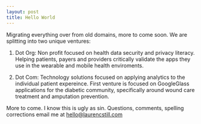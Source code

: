 ```yaml
---
layout: post
title: Hello World
---
```

Migrating everything over from old domains, more to come soon.  We are splitting into two unique ventures:

1) Dot Org:  Non profit focused on health data security and privacy literacy.  Helping patients, payers and providers critically validate the apps they use in the wearable and mobile health enviroments.  

2) Dot Com:  Technology solutions focused on applying analytics to the individual patient expereince.  First venture is focused on GoogleGlass applications for the diabetic community, specifically around wound care treatment and amputation prevention. 

More to come.  I know this is ugly as sin.  Questions, comments, spelling corrections email me at hello@laurencstill.com
